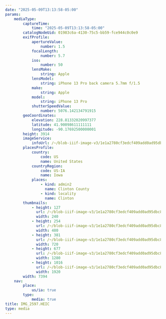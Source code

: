 ```yaml
---
date: "2025-05-09T13:13:58-05:00"
params:
    mediaType:
        captureTime:
            time: "2025-05-09T13:13:58-05:00"
        catalogNodeUid: 01983c6a-4130-75c5-bb59-fce944c0c0e9
        exifProfile:
            apertureValue:
                number: 1.5
            focalLength:
                number: 5.7
            iso:
                number: 50
            lensMake:
                string: Apple
            lensModel:
                string: iPhone 13 Pro back camera 5.7mm f/1.5
            make:
                string: Apple
            model:
                string: iPhone 13 Pro
            shutterSpeedValue:
                number: 5076.142134791915
        geoCoordinates:
            elevation: 228.81332020997377
            latitude: 41.90098611111111
            longitude: -90.17692500000001
        height: 3914
        imageService:
            infoUrl: /~/blob-iiif-image-v3/1e1a2780cf3edcf409add0ad95dbc8d9025a9b1607829ea11a3d1c059f89e00d/info.json
        placesProfile:
            country:
                code: US
                name: United States
            countryRegion:
                code: US-IA
                name: Iowa
            places:
                - kind: admin2
                  name: Clinton County
                - kind: locality
                  name: Clinton
        thumbnails:
            - height: 127
              url: /~/blob-iiif-image-v3/1e1a2780cf3edcf409add0ad95dbc8d9025a9b1607829ea11a3d1c059f89e00d/full/240%2C127/0/default.jpg
              width: 240
            - height: 254
              url: /~/blob-iiif-image-v3/1e1a2780cf3edcf409add0ad95dbc8d9025a9b1607829ea11a3d1c059f89e00d/full/480%2C254/0/default.jpg
              width: 480
            - height: 381
              url: /~/blob-iiif-image-v3/1e1a2780cf3edcf409add0ad95dbc8d9025a9b1607829ea11a3d1c059f89e00d/full/720%2C381/0/default.jpg
              width: 720
            - height: 677
              url: /~/blob-iiif-image-v3/1e1a2780cf3edcf409add0ad95dbc8d9025a9b1607829ea11a3d1c059f89e00d/full/1280%2C677/0/default.jpg
              width: 1280
            - height: 1016
              url: /~/blob-iiif-image-v3/1e1a2780cf3edcf409add0ad95dbc8d9025a9b1607829ea11a3d1c059f89e00d/full/1920%2C1016/0/default.jpg
              width: 1920
        width: 7394
    nav:
        place:
            us/ia: true
        type:
            media: true
title: IMG_2597.HEIC
type: media
---
```

